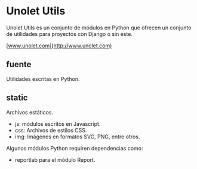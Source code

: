 # Unolet Utils
Unolet Utils es un conjunto de módulos en Python que ofrecen un conjunto de utilidades para proyectos con Django o sin este.

[www.unolet.com](http://www.unolet.com)


## fuente
Utilidades escritas en Python.

## static
Archivos estáticos.

* js: módulos escritos en Javascript.
* css: Archivos de estilos CSS.
* img: Imágenes en formatos SVG, PNG, entre otros.


Algunos módulos Python requiren dependencias como:
* reportlab para el módulo Report.


